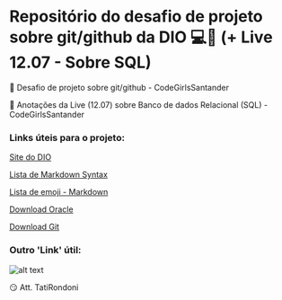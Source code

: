 # Repositório do desafio de projeto sobre git/github da DIO :computer::space_invader: (+ Live 12.07 - Sobre SQL)

:round_pushpin: Desafio de projeto sobre git/github - CodeGirlsSantander

:round_pushpin: Anotações da Live (12.07) sobre Banco de dados Relacional (SQL) - CodeGirlsSantander

### Links úteis para o projeto:

[Site do DIO](https://web.dio.me/)

[Lista de Markdown Syntax](https://www.markdownguide.org/cheat-sheet/)

[Lista de emoji - Markdown](https://gist.github.com/rxaviers/7360908)

[Download Oracle](https://www.oracle.com/database/sqldeveloper/technologies/sql-data-modeler/download/)

[Download Git](https://git-scm.com/downloads) 

### Outro 'Link' útil:


![alt text](https://i.pinimg.com/originals/b0/87/53/b08753d58f327fe00490bb5cfa7fcf03.gif)


:smirk: Att. TatiRondoni
